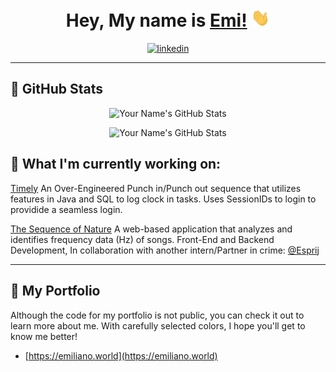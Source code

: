 <div align="center">
</div>

<h1 align="center"> Hey, My name is <a href="https://emiliano.world">Emi!</a> <img width="30px" src="https://github.com/bsovs/bsovs/blob/main/assets/hi.gif"></h1>

<p align="center"> 
    <a href="https://www.linkedin.com/in/emiliano-rodriguez-1bb9b0261/">
        <img src="https://img.shields.io/badge/LinkedIn-0077B5?style=for-the-badge&logo=linkedin&logoColor=white" alt="linkedin">
    </a>
</p>

---

## 🎨 GitHub Stats
<p align="center">
    <img src="https://github-readme-stats.vercel.app/api?username=EmiRodr1guez&show_icons=true&theme=radical" alt="Your Name's GitHub Stats">
</p>

<p align="center">
    <img src="https://streak-stats.demolab.com?user=EmiRodr1guez&theme=transparent&hide_border=true&date_format=M%20j%5B%2C%20Y%5D" alt="Your Name's GitHub Stats">
</p>

## 🧠 What I'm currently working on:
<a href="https://github.com/EmiRodr1guez/Timely">Timely</a> An Over-Engineered Punch in/Punch out sequence that utilizes features in Java and SQL to log clock in tasks. Uses SessionIDs to login to providide a seamless login.

<a href="https://github.com/EmiRodr1guez/The-Sequence-Of-Nature">The Sequence of Nature</a> A web-based application that analyzes and identifies frequency data (Hz) of songs. Front-End and Backend Development, In collaboration with another intern/Partner in crime: <a href="https://github.com/Esprij">@Esprij</a>

---

## 🚀 My Portfolio
Although the code for my portfolio is not public, you can check it out to learn more about me. With carefully selected colors, I hope you'll get to know me better!
- [https://emiliano.world](https://emiliano.world)
